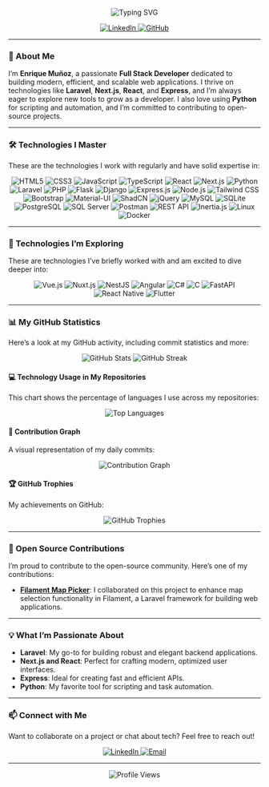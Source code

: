 <p align="center">
  <img src="https://readme-typing-svg.herokuapp.com?font=Fira+Code&size=24&duration=4000&pause=1000&color=4CAF50¢er=true&vCenter=true&width=700&lines=Hello%2C+I+am+Enrique+Mu%C3%B1oz+%F0%9F%91%8B;Full+Stack+Developer+%E2%9A%A1;Passionate+about+Laravel%2C+Next.js%2C+and+React+%F0%9F%92%BB" alt="Typing SVG" />
</p>

<p align="center">
  <a href="https://www.linkedin.com/in/enrique-mu%C3%B1oz-aa6345267/">
    <img src="https://img.shields.io/badge/LinkedIn-0077B5?style=for-the-badge&logo=linkedin&logoColor=white" alt="LinkedIn" />
  </a>
  <a href="https://github.com/enriquemdev">
    <img src="https://img.shields.io/badge/GitHub-181717?style=for-the-badge&logo=github&logoColor=white" alt="GitHub" />
  </a>
</p>

---

### 🚀 About Me
I’m **Enrique Muñoz**, a passionate **Full Stack Developer** dedicated to building modern, efficient, and scalable web applications. I thrive on technologies like **Laravel**, **Next.js**, **React**, and **Express**, and I’m always eager to explore new tools to grow as a developer. I also love using **Python** for scripting and automation, and I’m committed to contributing to open-source projects.

---

### 🛠️ Technologies I Master
These are the technologies I work with regularly and have solid expertise in:

<p align="center">
  <img src="https://img.shields.io/badge/HTML5-E34F26?style=for-the-badge&logo=html5&logoColor=white" alt="HTML5" />
  <img src="https://img.shields.io/badge/CSS3-1572B6?style=for-the-badge&logo=css3&logoColor=white" alt="CSS3" />
  <img src="https://img.shields.io/badge/JavaScript-F7DF1E?style=for-the-badge&logo=javascript&logoColor=black" alt="JavaScript" />
  <img src="https://img.shields.io/badge/TypeScript-007ACC?style=for-the-badge&logo=typescript&logoColor=white" alt="TypeScript" />
  <img src="https://img.shields.io/badge/React-20232A?style=for-the-badge&logo=react&logoColor=61DAFB" alt="React" />
  <img src="https://img.shields.io/badge/Next.js-000000?style=for-the-badge&logo=next.js&logoColor=white" alt="Next.js" />
  <img src="https://img.shields.io/badge/Python-3776AB?style=for-the-badge&logo=python&logoColor=white" alt="Python" />
  <img src="https://img.shields.io/badge/Laravel-FF2D20?style=for-the-badge&logo=laravel&logoColor=white" alt="Laravel" />
  <img src="https://img.shields.io/badge/PHP-777BB4?style=for-the-badge&logo=php&logoColor=white" alt="PHP" />
  <img src="https://img.shields.io/badge/Flask-000000?style=for-the-badge&logo=flask&logoColor=white" alt="Flask" />
  <img src="https://img.shields.io/badge/Django-092E20?style=for-the-badge&logo=django&logoColor=white" alt="Django" />
  <img src="https://img.shields.io/badge/Express.js-000000?style=for-the-badge&logo=express&logoColor=white" alt="Express.js" />
  <img src="https://img.shields.io/badge/Node.js-339933?style=for-the-badge&logo=node.js&logoColor=white" alt="Node.js" />
  <img src="https://img.shields.io/badge/Tailwind_CSS-38B2AC?style=for-the-badge&logo=tailwind-css&logoColor=white" alt="Tailwind CSS" />
  <img src="https://img.shields.io/badge/Bootstrap-563D7C?style=for-the-badge&logo=bootstrap&logoColor=white" alt="Bootstrap" />
  <img src="https://img.shields.io/badge/Material--UI-0081CB?style=for-the-badge&logo=material-ui&logoColor=white" alt="Material-UI" />
  <img src="https://img.shields.io/badge/ShadCN-000000?style=for-the-badge&logo=shadcn&logoColor=white" alt="ShadCN" />
  <img src="https://img.shields.io/badge/jQuery-0769AD?style=for-the-badge&logo=jquery&logoColor=white" alt="jQuery" />
  <img src="https://img.shields.io/badge/MySQL-4479A1?style=for-the-badge&logo=mysql&logoColor=white" alt="MySQL" />
  <img src="https://img.shields.io/badge/SQLite-003B57?style=for-the-badge&logo=sqlite&logoColor=white" alt="SQLite" />
  <img src="https://img.shields.io/badge/PostgreSQL-336791?style=for-the-badge&logo=postgresql&logoColor=white" alt="PostgreSQL" />
  <img src="https://img.shields.io/badge/SQL_Server-CC2927?style=for-the-badge&logo=microsoft-sql-server&logoColor=white" alt="SQL Server" />
  <img src="https://img.shields.io/badge/Postman-FF6C37?style=for-the-badge&logo=postman&logoColor=white" alt="Postman" />
  <img src="https://img.shields.io/badge/REST_API-009688?style=for-the-badge&logo=rest&logoColor=white" alt="REST API" />
  <img src="https://img.shields.io/badge/Inertia.js-9553E9?style=for-the-badge&logo=inertia&logoColor=white" alt="Inertia.js" />
  <img src="https://img.shields.io/badge/Linux-FCC624?style=for-the-badge&logo=linux&logoColor=black" alt="Linux" />
  <img src="https://img.shields.io/badge/Docker-2496ED?style=for-the-badge&logo=docker&logoColor=white" alt="Docker" />
</p>

---

### 🌱 Technologies I’m Exploring
These are technologies I’ve briefly worked with and am excited to dive deeper into:

<p align="center">
  <img src="https://img.shields.io/badge/Vue.js-4FC08D?style=for-the-badge&logo=vue.js&logoColor=white" alt="Vue.js" />
  <img src="https://img.shields.io/badge/Nuxt.js-00C58E?style=for-the-badge&logo=nuxt.js&logoColor=white" alt="Nuxt.js" />
  <img src="https://img.shields.io/badge/NestJS-E0234E?style=for-the-badge&logo=nestjs&logoColor=white" alt="NestJS" />
  <img src="https://img.shields.io/badge/Angular-DD0031?style=for-the-badge&logo=angular&logoColor=white" alt="Angular" />
  <img src="https://img.shields.io/badge/C%23-239120?style=for-the-badge&logo=c-sharp&logoColor=white" alt="C#" />
  <img src="https://img.shields.io/badge/C-00599C?style=for-the-badge&logo=c&logoColor=white" alt="C" />
  <img src="https://img.shields.io/badge/FastAPI-009688?style=for-the-badge&logo=fastapi&logoColor=white" alt="FastAPI" />
  <img src="https://img.shields.io/badge/React_Native-20232A?style=for-the-badge&logo=react&logoColor=61DAFB" alt="React Native" />
  <img src="https://img.shields.io/badge/Flutter-02569B?style=for-the-badge&logo=flutter&logoColor=white" alt="Flutter" />
</p>

---

### 📊 My GitHub Statistics
Here’s a look at my GitHub activity, including commit statistics and more:

<p align="center">
  <img src="https://github-readme-stats.vercel.app/api?username=enriquemdev&show_icons=true&theme=radical&count_private=true&include_all_commits=true" alt="GitHub Stats" />
  <img src="https://github-readme-streak-stats.herokuapp.com/?user=enriquemdev&theme=radical" alt="GitHub Streak" />
</p>

#### 💻 Technology Usage in My Repositories
This chart shows the percentage of languages I use across my repositories:

<p align="center">
  <img src="https://github-readme-stats.vercel.app/api/top-langs/?username=enriquemdev&layout=compact&theme=radical&langs_count=8" alt="Top Languages" />
</p>

#### 📅 Contribution Graph
A visual representation of my daily commits:

<p align="center">
  <img src="https://github-readme-activity-graph.vercel.app/graph?username=enriquemdev&theme=react-dark" alt="Contribution Graph" />
</p>

#### 🏆 GitHub Trophies
My achievements on GitHub:

<p align="center">
  <img src="https://github-profile-trophy.vercel.app/?username=enriquemdev&theme=radical" alt="GitHub Trophies" />
</p>

---

### 🌟 Open Source Contributions
I’m proud to contribute to the open-source community. Here’s one of my contributions:

- **[Filament Map Picker](https://github.com/dotswan/filament-map-picker)**: I collaborated on this project to enhance map selection functionality in Filament, a Laravel framework for building web applications.

---

### 💡 What I’m Passionate About
- **Laravel**: My go-to for building robust and elegant backend applications.
- **Next.js and React**: Perfect for crafting modern, optimized user interfaces.
- **Express**: Ideal for creating fast and efficient APIs.
- **Python**: My favorite tool for scripting and task automation.

---

### 📫 Connect with Me
Want to collaborate on a project or chat about tech? Feel free to reach out!

<p align="center">
  <a href="https://www.linkedin.com/in/enrique-mu%C3%B1oz-aa6345267/">
    <img src="https://img.shields.io/badge/LinkedIn-0077B5?style=for-the-badge&logo=linkedin&logoColor=white" alt="LinkedIn" />
  </a>
  <a href="mailto:enriquemunozdev@gmail.com">
    <img src="https://img.shields.io/badge/Email-D14836?style=for-the-badge&logo=gmail&logoColor=white" alt="Email" />
  </a>
</p>

---

<p align="center">
  <img src="https://komarev.com/ghpvc/?username=enriquemdev&color=blueviolet" alt="Profile Views" />
</p>